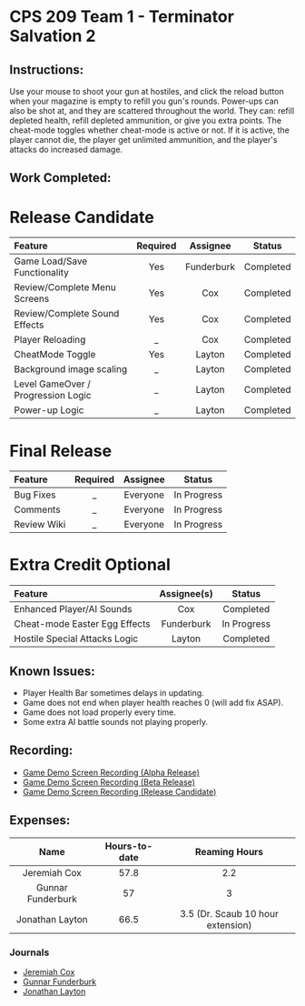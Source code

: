 # CPS 209 Team 1 - Terminator Salvation 2  

## Instructions: 
Use your mouse to shoot your gun at hostiles, and click the reload button when your magazine is empty to refill you gun's rounds. Power-ups can also be shot at, and they are scattered throughout the world. They can: refill depleted health, refill depleted ammunition, or give you extra points.  The cheat-mode toggles whether cheat-mode is active or not. If it is active, the player cannot die, the player get unlimited ammunition, and the player's attacks do increased damage.


## Work Completed: 
# Release Candidate
|   Feature  | Required |  Assignee | Status|
|:--------|:------------:|:------------:|:-----:|
| Game Load/Save Functionality | Yes | Funderburk |  Completed |
| Review/Complete Menu Screens | Yes | Cox |  Completed |
| Review/Complete Sound Effects | Yes | Cox | Completed |
| Player Reloading | _ | Cox |  Completed |
| CheatMode Toggle | Yes | Layton |  Completed |
| Background image scaling | _ | Layton |  Completed |
| Level GameOver / Progression Logic | _ | Layton |  Completed |
| Power-up Logic | _ | Layton |  Completed |


# Final Release
|   Feature  | Required |  Assignee | Status|
|:--------|:------------:|:------------:|:-----:|  
|Bug Fixes | _ | Everyone |  In Progress |
|Comments | _ | Everyone |  In Progress |
|Review Wiki | _ | Everyone |  In Progress |


# Extra Credit Optional
|   Feature  |  Assignee(s) | Status|
|:--------|:------------:|:-----:|  
| Enhanced Player/AI Sounds | Cox |  Completed |
| Cheat-mode Easter Egg Effects | Funderburk |  In Progress | 
| Hostile Special Attacks Logic | Layton |  Completed |


## Known Issues: 
- Player Health Bar sometimes delays in updating. 
- Game does not end when player health reaches 0 (will add fix ASAP).
- Game does not load properly every time.
- Some extra AI battle sounds not playing properly.

## Recording: 

- [Game Demo Screen Recording (Alpha Release)](https://youtu.be/4OJjVRsCHcA)
- [Game Demo Screen Recording (Beta Release)](https://youtu.be/5D6LID1TyRE)
- [Game Demo Screen Recording (Release Candidate)](https://youtu.be/rEbC_lDRkyA)


## Expenses: 

|    Name      | Hours-to-date | Reaming Hours |
|:------------:|:-------------:|:-------------:|
|Jeremiah Cox  |  57.8         |   2.2        |
|Gunnar Funderburk | 57  |  3  |
|Jonathan Layton  |  66.5   |  3.5 (Dr. Scaub 10 hour extension) |

### Journals
- [Jeremiah Cox](https://github.com/gfunderburk/cps209/wiki/Journal_Cox)
- [Gunnar Funderburk](https://github.com/gfunderburk/cps209/wiki/Journal_Funderburk)
- [Jonathan Layton](https://github.com/gfunderburk/cps209/wiki/Journal_Layton)
